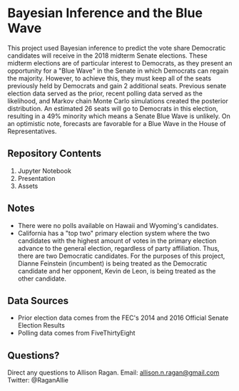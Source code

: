 # Bayesian Inference and the Blue Wave

This project used Bayesian inference to predict the vote share Democratic candidates will receive in the 2018 midterm Senate elections. These midterm elections are of particular interest to Democrats, as they present an opportunity for a "Blue Wave" in the Senate in which Democrats can regain the majority. However, to achieve this, they must keep all of the seats previously held by Democrats and gain 2 additional seats. Previous senate election data served as the prior, recent polling data served as the likelihood, and Markov chain Monte Carlo simulations created the posterior distribution. An estimated 26 seats will go to Democrats in this election, resulting in a 49% minority which means a Senate Blue Wave is unlikely. On an optimistic note, forecasts are favorable for a Blue Wave in the House of Representatives.  

## Repository Contents
1. Jupyter Notebook
2. Presentation
3. Assets

## Notes
- There were no polls available on Hawaii and Wyoming's candidates.
- California has a "top two" primary election system where the two candidates with the highest amount of votes in the primary election advance to the general election, regardless of party affiliation. Thus, there are two Democratic candidates. For the purposes of this project, Dianne Feinstein (incumbent) is being treated as the Democratic candidate and her opponent, Kevin de Leon, is being treated as the other candidate.

## Data Sources
- Prior election data comes from the FEC's 2014 and 2016 Official Senate Election Results
- Polling data comes from FiveThirtyEight

## Questions?
Direct any questions to Allison Ragan. 
Email: allison.n.ragan@gmail.com
Twitter: @RaganAllie
